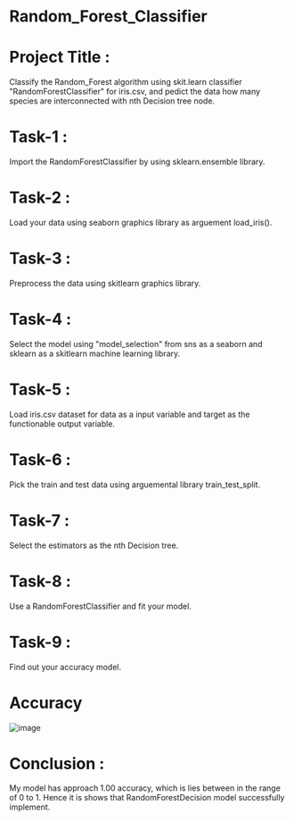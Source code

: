 # Random_Forest_Classifier

# Project Title :
Classify the Random_Forest algorithm using skit.learn classifier "RandomForestClassifier" for iris.csv, and pedict the data how many species are interconnected with nth Decision tree node.

# Task-1 :
Import the RandomForestClassifier by using sklearn.ensemble library.
# Task-2 :
Load your data using seaborn graphics library as arguement load_iris().
# Task-3 :
Preprocess the data using skitlearn graphics library.
# Task-4 :
Select the model using "model_selection" from sns as a seaborn and sklearn as a skitlearn machine learning library.
# Task-5 :
Load iris.csv dataset for data as a input variable and target as the functionable output variable.
# Task-6 :
Pick the train and test data using arguemental library train_test_split.
# Task-7 :
Select the estimators as the nth Decision tree.
# Task-8 :
Use a RandomForestClassifier and fit your model.
# Task-9 :
Find out your accuracy model.

# Accuracy 
![image](https://github.com/BoosaRishitha/Random_Forest_Classifier/assets/134841352/90fec2c9-4787-4046-9c25-1b83251e9123)

# Conclusion :
My model has approach 1.00 accuracy, which is lies between in the range of 0 to 1.
Hence it is shows that RandomForestDecision model successfully implement.
